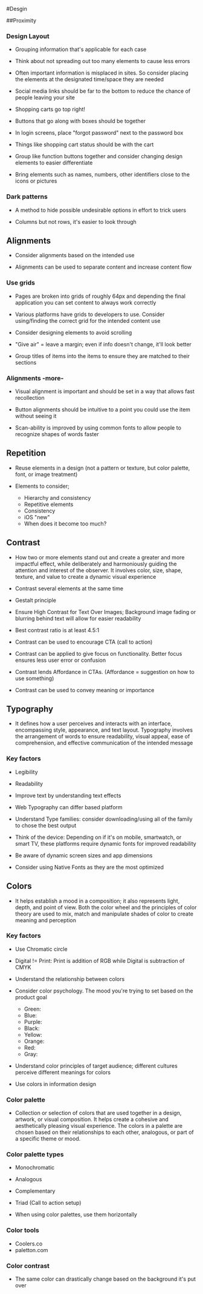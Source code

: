 #Desgin 

##Proximity

### Design Layout

- Grouping information that's applicable for each case

- Think about not spreading out too many elements to cause less errors

- Often important information is misplaced in sites. So consider placing the elements at the designated time/space they are needed

- Social media links should be far to the bottom to reduce the chance of people leaving your site

- Shopping carts go top right!

- Buttons that go along with boxes should be together

- In login screens, place "forgot password" next to the password box

- Things like shopping cart status should be with the cart

- Group like function buttons together and consider changing design elements to easier differentiate 

- Bring elements such as names, numbers, other identifiers close to the icons or pictures

### Dark patterns

- A method to hide possible undesirable options in effort to trick users

- Columns but not rows, it's easier to look through

## Alignments

- Consider alignments based on the intended use

- Alignments can be used to separate content and increase content flow

### Use grids

- Pages are broken into grids of roughly 64px and depending the final application you can set content to always work correctly 

- Various platforms have grids to developers to use. Consider using/finding the correct grid for the intended content use

- Consider designing elements to avoid scrolling 

- "Give air" = leave a margin; even if info doesn't change, it'll look better

- Group titles of items into the items to ensure they are matched to their sections

### Alignments -more-

- Visual alignment is important and should be set in a way that allows fast recollection

- Button alignments should be intuitive to a point you could use the item without seeing it

- Scan-ability is improved by using common fonts to allow people to recognize shapes of words faster

## Repetition

- Reuse elements in a design (not a pattern or texture, but color palette, font, or image treatment)

- Elements to consider;

	- Hierarchy and consistency
	- Repetitive elements
	- Consistency
	- iOS "new"
	- When does it become too much?

## Contrast

- How two or more elements stand out and create a greater and more impactful effect, while deliberately and harmoniously guiding the attention and interest of the observer. It involves color, size, shape, texture, and value to create a dynamic visual experience 

- Contrast several elements at the same time

- Gestalt principle 

- Ensure High Contrast for Text Over Images; Background image fading or blurring behind text will allow for easier readability

- Best contrast ratio is at least 4.5:1

- Contrast can be used to encourage CTA (call to action)

- Contrast can be applied to give focus on functionality. Better focus ensures less user error or confusion

- Contrast lends Affordance in CTAs. (Affordance = suggestion on how to use something)

- Contrast can be used to convey meaning or importance

## Typography

- It defines how a user perceives and interacts with an interface, encompassing style, appearance, and text layout. Typography involves the arrangement of words to ensure readability, visual appeal, ease of comprehension, and effective communication of the intended message


### Key factors

- Legibility

- Readability

- Improve text by understanding text effects

- Web Typography can differ based platform

- Understand Type families: consider downloading/using all of the family to chose the best output

- Think of the device: Depending on if it's on mobile, smartwatch, or smart TV, these platforms require dynamic fonts for improved readability

- Be aware of dynamic screen sizes and app dimensions 

- Consider using Native Fonts as they are the most optimized


## Colors

- It helps establish a mood in a composition; it also represents light, depth, and point of view. Both the color wheel and the principles of color theory are used to mix, match and manipulate shades of color to create meaning and perception


### Key factors

- Use Chromatic circle

- Digital != Print: Print is addition of RGB while Digital is subtraction of CMYK

- Understand the relationship between colors

- Consider color psychology. The mood you're trying to set based on the product goal
	- Green:
	- Blue:
	- Purple:
	- Black:
	- Yellow:
	- Orange: 
	- Red:
	- Gray: 

- Understand color principles of target audience; different cultures perceive different meanings for colors

- Use colors in information design 


### Color palette

- Collection or selection of colors that are used together in a design, artwork, or visual composition. It helps create a cohesive and aesthetically pleasing visual experience. The colors in a palette are chosen based on their relationships to each other, analogous, or part of a specific theme or mood. 


### Color palette types

- Monochromatic
- Analogous
- Complementary
- Triad (Call to action setup)

- When using color palettes, use them horizontally

### Color tools 

- Coolers.co
- paletton.com


### Color contrast

- The same color can drastically change based on the background it's put over

